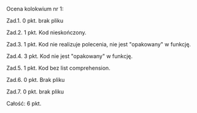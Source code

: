 Ocena kolokwium nr 1:

Zad.1. 0 pkt. brak pliku

Zad.2. 1 pkt. Kod nieskończony.

Zad.3. 1 pkt. Kod nie realizuje polecenia, nie jest "opakowany" w funkcję.

Zad.4. 3 pkt. Kod nie jest "opakowany" w funkcję.

Zad.5. 1 pkt. Kod bez list comprehension.

Zad.6. 0 pkt. Brak pliku

Zad.7. 0 pkt. brak pliku

Całość: 6 pkt.
